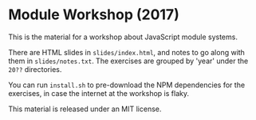 # Module Workshop (2017)

This is the material for a workshop about JavaScript module systems.

There are HTML slides in `slides/index.html`, and notes to go along
with them in `slides/notes.txt`. The exercises are grouped by 'year'
under the `20??` directories.

You can run `install.sh` to pre-download the NPM dependencies for the
exercises, in case the internet at the workshop is flaky.

This material is released under an MIT license.
